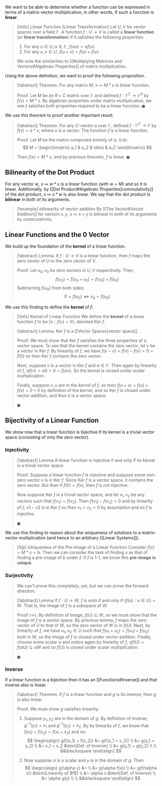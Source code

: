 We want to be able to determine whether a function can be expressed in terms of a matrix-vector multiplication, in other words, if such a function is **linear**.

> [!info] Linear Function (Linear Transformation)
> Let $U, V$ be vector spaces over a field $\mathbb{F}$. A function $f: U \to V$ is called a **linear function** (or **linear transformation**) if it satisfies the following properties:
> 1. For any $u \in U, \alpha \in \mathbb{F}$, $f(\alpha u) = \alpha f(u)$
> 2. For any $u, v \in U$, $f(u + v) = f(u) + f(v)$.
>
> We note the similarities to [[Multiplying Matrices and Vectors#Algebraic Properties]] of matrix multiplication.

Using the above definition, we want to proof the following proposition.

> [!abstract] Theorem.
> For any matrix $M$, $x \mapsto M * x$ is linear function.
>
> Proof.
> Let $M$ be an $R \times C$ matrix over $\mathbb{F}$ and defined $f: \mathbb{F}^C \to \mathbb{F}^R$ by $f(x) = M * x$. By algebraic properties under matrix multiplication, we see $f$ satisfies both properties required to be a linear function. $\blacksquare$

We use this theorem to proof another important result:

> [!abstract] Theorem.
> For any $C$-vector $a$ over $\mathbb{F}$, defined $f: \mathbb{F}^C \to \mathbb{F}$ by $f(x) = a * x$, where $x$ is a vector. The function $f$ is a linear function.
>
> Proof.
> Let $M$ be the matrix comprised entirely of $a$, (i.e):
> $$
> M =
> \begin{bmatrix}
> a_1 & a_2 & \dots & a_C
> \end{bmatrix}
> $$
>
> Then $f(x) = M * x$, and by previous theorem, $f$ is linear. $\blacksquare$

## Bilinearity of the Dot Product

For any vector $w$, $x \mapsto w * x$ is a linear function (with $w = M$) and so it is linear. Additionally, by [[Dot Product#Algebraic Properties|commutativity]] of the dot product, $x \mapsto x * w$ is also linear. We say that the dot product is **bilinear** in both of its arguments.

> [!example] bilinearity of vector addition
> By [[The Vector#Vector Addition]] for vectors $x, y$, $x \mapsto x + y$ is bilinear in both of its arguments by commutativity.

## Linear Functions and the 0 Vector

We build up the foundation of the **kernel** of a linear function.

> [!abstract] Lemma.
> If $f: U \to V$ is a linear function, then $f$ maps the zero vector of $U$ to the zero vector of $V$.
>
> Proof.
> Let $u_0, v_0$ be zero vectors in $U, V$ respectively. Then,
> $$
> f(u_0) = f(u_0 + u_0) = f(u_0) + f(u_0)
> $$
> Subtracting $f(u_0)$ from both sides:
> $$
> 0 = f(u_0) \iff v_0 = f(u_0)
> $$

We use this finding to define the **kernel** of $f$:

> [!info] Kernel of Linear Function
> We define the **kernel** of a linear function $f$ to be $\{ v: f(v) = 0 \}$, denoted Ker $f$.

> [!abstract] Lemma.
> Ker $f$ is a [[Vector Spaces|vector space]].
>
> Proof.
> We must show that Ker $f$ satisfies the three properties of a vector space. To see that the kernel contains the zero vector, let $v$ be a vector in Ker $f$. By linearity of $f$, we have $f(v - v) = f(v) - f(v) = 0 = f(0)$ so then Ker $f$ contains the zero vector.
>
> Next, suppose $v$ is a vector in Ker $f$ and $\alpha \in \mathbb{F}$. Then again by linearity of $f$, $\alpha f(v) = \alpha 0 = 0 = f(\alpha v)$. So the kernel is closed under scalar multiplication.
>
> Finally, suppose $v, u$ are in the kernel of $f$, so then $f(u + v) = f(u) + f(v) = 0 + 0$ by definition of the kernel, and so Ker $f$ is closed under vector addition, and thus it is a vector space.
>
> $\blacksquare$

## Bijectivity of a Linear Function

We show now that a linear function is bijective if its kernel is a trivial vector space (consisting of only the zero vector).

### Injectivity

> [!abstract] Lemma
>  A linear function is injective if and only if its kernel is a trivial vector space.
>
>Proof.
>Suppose a linear function $f$ is injective and suppose some non-zero vector $v$ is in Ker $f$. Since Ker $f$ is a vector space, it contains the zero vector. But then if $f(0) = f(v)$, then $f$ is not injective.
>
>Now suppose Ker $f$ is a trivial vector space, and let $v_1, v_2$ be any vectors such that $f(v_1) = f(v_2)$. Then $f(v_1) - f(v_2) = 0$ and by linearity of $f$, $v1 - v2$ is in Ker $f$ so then $v_1 = v_2 = 0$ by assumption and so $f$ is injective.
>
>$\blacksquare$

We use this finding to reason about the uniqueness of solutions to a matrix-vector multiplication (and hence to an arbitrary [[Linear Systems]]).

> [!tip] Uniqueness of the Pre-Image of a Linear Function
> Consider $f(x) = M * x = b$. Then we can consider the task of finding $x$ as that of finding a pre-image of $b$ under $f$. If $f$ is 1-1, we know this **pre-image is unique**.

### Surjectivity

> We can't prove this completely, yet, but we can prove the forward direction.

> [!abstract] Lemma
> If $f : U \to W$, $f$ is onto if and only if $\{ f(u) : u \in U \} = W$. That is, the image of $f$ is a subspace of $W$.
>
> Proof (->).
> By definition of Image, $f(U) \subseteq W$, so we must show that the image of $f$ is a vector space. By previous lemma, $f$ maps the zero vector of $U$ to that of $W$, so the zero vector of $W$ is in $f(U)$.
> Next, by linearity of $f$, we have $u_1, u_2 \in U$ such that $f(u_1 + u_2) = f(u_1) + f(u_2)$ both in $W$, so the image of $f$ is closed under vector addition. Finally, choose some scalar $\alpha$ and notice again by linearity of $f$, $\alpha f(U) = f(\alpha U) \subseteq \alpha W$ and so $f(U)$ is closed under scalar multiplication.
>
> $\blacksquare$

### Inverse

If a linear function is a bijection then it has an [[Functions#Inverse]] and that inverse also is linear.

> [!abstract] Theorem.
> If $f$ is a linear function and $g$ is its inverse, then $g$ is also linear.
>
> Proof.
> We must show $g$ satisfies linearity.
>
> 1. Suppose $y_1, y_2$ are in the domain of $g$. By definition of inverse, $g^{-1}(y_1) = x_1$ and $g^{-1}(y_2) = x_2$. By by linearity of $f$, we know that $f(x_1) + f(x_2) = f(x_1 + x_2)$ and so:
> $$
> \begin{align}
> g(f(x_1) + f(x_2)) &= g(f(x_1 + x_2)) \\
> &= g(y_1 + y_2) \\
> &= x_1 + x_2 &\text{Def. of Inverse} \\
> &= g(y_1) + g(y_2) \\ \\
> &&\blacksquare
> \end{align}
> $$
>
> 2. Now suppose $\alpha$ is a scalar and $y$ is in the domain of $g$. Then
> $$
> \begin{align}
> g(\alpha y) &= \\
> &= g(\alpha f(x)) \\
> &= g(f(\alpha x)) &\text{Linearity of $f$} \\
> &= \alpha x &\text{Def. of Inverse} \\
> &= \alpha g(y) \\ \\
> &&\blacksquare
> \end{align}
> $$